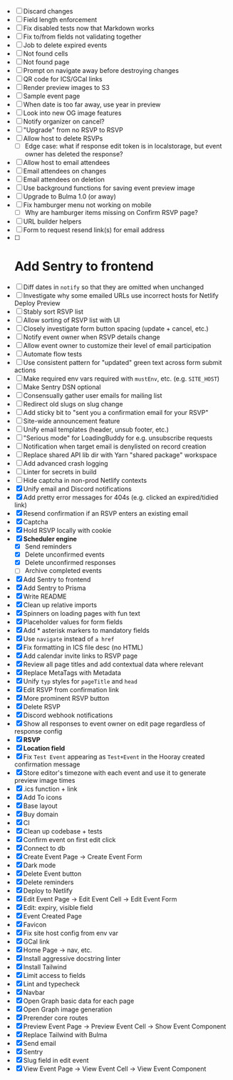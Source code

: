 - [ ] Discard changes
- [ ] Field length enforcement
- [ ] Fix disabled tests now that Markdown works
- [ ] Fix to/from fields not validating together
- [ ] Job to delete expired events
- [ ] Not found cells
- [ ] Not found page
- [ ] Prompt on navigate away before destroying changes
- [ ] QR code for ICS/GCal links
- [ ] Render preview images to S3
- [ ] Sample event page
- [ ] When date is too far away, use year in preview
- [ ] Look into new OG image features
- [ ] Notify organizer on cancel?
- [ ] "Upgrade" from no RSVP to RSVP
- [ ] Allow host to delete RSVPs
  - [ ] Edge case: what if response edit token is in localstorage, but event owner has deleted the response?
- [ ] Allow host to email attendees
- [ ] Email attendees on changes
- [ ] Email attendees on deletion
- [ ] Use background functions for saving event preview image
- [ ] Upgrade to Bulma 1.0 (or away)
- [ ] Fix hamburger menu not working on mobile
  - [ ] Why are hamburger items missing on Confirm RSVP page?
- [ ] URL builder helpers
- [ ] Form to request resend link(s) for email address
- [ ] # Add Sentry to frontend
- [ ] Diff dates in `notify` so that they are omitted when unchanged
- [ ] Investigate why some emailed URLs use incorrect hosts for Netlify Deploy Preview
- [ ] Stably sort RSVP list
- [ ] Allow sorting of RSVP list with UI
- [ ] Closely investigate form button spacing (update + cancel, etc.)
- [ ] Notify event owner when RSVP details change
- [ ] Allow event owner to customize their level of email participation
- [ ] Automate flow tests
- [ ] Use consistent pattern for "updated" green text across form submit actions
- [ ] Make required env vars required with `mustEnv`, etc. (e.g. `SITE_HOST`)
- [ ] Make Sentry DSN optional
- [ ] Consensually gather user emails for mailing list
- [ ] Redirect old slugs on slug change
- [ ] Add sticky bit to "sent you a confirmation email for your RSVP"
- [ ] Site-wide announcement feature
- [ ] Unify email templates (header, unsub footer, etc.)
- [ ] "Serious mode" for LoadingBuddy for e.g. unsubscribe requests
- [ ] Notification when target email is denylisted on record creation
- [ ] Replace shared API lib dir with Yarn "shared package" workspace
- [ ] Add advanced crash logging
- [ ] Linter for secrets in build
- [ ] Hide captcha in non-prod Netlify contexts
- [x] Unify email and Discord notifications
- [x] Add pretty error messages for 404s (e.g. clicked an expired/tidied link)
- [x] Resend confirmation if an RSVP enters an existing email
- [x] Captcha
- [x] Hold RSVP locally with cookie
- [x] **Scheduler engine**
  - [x] Send reminders
  - [x] Delete unconfirmed events
  - [x] Delete unconfirmed responses
  - [ ] Archive completed events
- [x] Add Sentry to frontend
- [x] Add Sentry to Prisma
- [x] Write README
- [x] Clean up relative imports
- [x] Spinners on loading pages with fun text
- [x] Placeholder values for form fields
- [x] Add \* asterisk markers to mandatory fields
- [x] Use `navigate` instead of `a href`
- [x] Fix formatting in ICS file desc (no HTML)
- [x] Add calendar invite links to RSVP page
- [x] Review all page titles and add contextual data where relevant
- [x] Replace MetaTags with Metadata
- [x] Unify `typ` styles for `pageTitle` and `head`
- [x] Edit RSVP from confirmation link
- [x] More prominent RSVP button
- [x] Delete RSVP
- [x] Discord webhook notifications
- [x] Show all responses to event owner on edit page regardless of response config
- [x] **RSVP**
- [x] **Location field**
- [x] Fix `Test Event` appearing as `Test+Event` in the Hooray created confirmation message
- [x] Store editor's timezone with each event and use it to generate preview image times
- [x] .ics function + link
- [x] Add To icons
- [x] Base layout
- [x] Buy domain
- [x] CI
- [x] Clean up codebase + tests
- [x] Confirm event on first edit click
- [x] Connect to db
- [x] Create Event Page -> Create Event Form
- [x] Dark mode
- [x] Delete Event button
- [x] Delete reminders
- [x] Deploy to Netlify
- [x] Edit Event Page -> Edit Event Cell -> Edit Event Form
- [x] Edit: expiry, visible field
- [x] Event Created Page
- [x] Favicon
- [x] Fix site host config from env var
- [x] GCal link
- [x] Home Page -> nav, etc.
- [x] Install aggressive docstring linter
- [x] Install Tailwind
- [x] Limit access to fields
- [x] Lint and typecheck
- [x] Navbar
- [x] Open Graph basic data for each page
- [x] Open Graph image generation
- [x] Prerender core routes
- [x] Preview Event Page -> Preview Event Cell -> Show Event Component
- [x] Replace Tailwind with Bulma
- [x] Send email
- [x] Sentry
- [x] Slug field in edit event
- [x] View Event Page -> View Event Cell -> View Event Component
